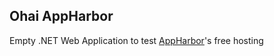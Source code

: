 ## Ohai AppHarbor
Empty .NET Web Application to test [AppHarbor](https://appharbor.com/)'s free hosting
